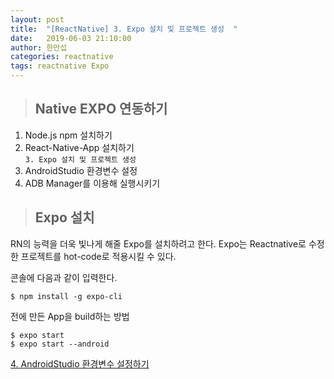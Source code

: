 ```yaml
---
layout: post
title:  "[ReactNative] 3. Expo 설치 및 프로젝트 생성  "
date:   2019-06-03 21:10:00
author: 한만섭
categories: reactnative
tags: reactnative Expo
---
```


> ## Native EXPO 연동하기 
1. Node.js npm 설치하기   
2. React-Native-App 설치하기   
`3. Expo 설치 및 프로젝트 생성`
4. AndroidStudio 환경변수 설정  
5. ADB Manager를 이용해 실행시키기    

> ## Expo 설치 
RN의 능력을 더욱 빛나게 해줄 Expo를 설치하려고 한다. Expo는 Reactnative로 수정한 프로젝트를 hot-code로 적용시킬 수 있다. 

콘솔에 다음과 같이 입력한다. 
```
$ npm install -g expo-cli
```

전에 만든 App을 build하는 방법
```
$ expo start
$ expo start --android
```

[4. AndroidStudio 환경변수 설정하기](https://13akstjq.github.io/reactnative/2019/06/03/reactnative-androidstudio.html)

